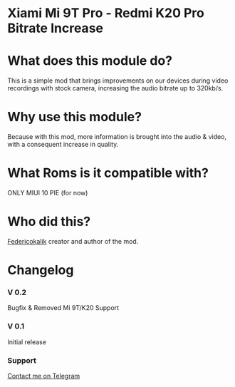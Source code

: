 # Xiami Mi 9T Pro - Redmi K20 Pro Bitrate Increase

# What does this module do?
This is a simple mod that brings improvements on our devices during video recordings with stock camera, increasing the audio bitrate up to 320kb/s.

# Why use this module?

Because with this mod, more information is brought into the audio & video, with a consequent increase in quality.

# What Roms is it compatible with?

ONLY MIUI 10 PIE (for now)

# Who did this?

[Federicokalik](https://github.com/Federicokalik) creator and author of the mod.

# Changelog

### V 0.2

Bugfix & Removed Mi 9T/K20 Support

### V 0.1

Initial release

### Support

[Contact me on Telegram](https://t.me/calicchiadesign)
